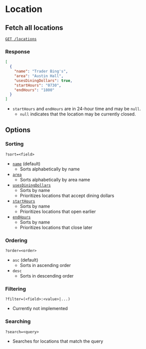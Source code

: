 # Location

## Fetch all locations

[`GET /locations`](https://beaver-eats-backend-demo.fly.dev/locations)

### Response

```json
[
  {
    "name": "Trader Bing's",
    "area": "Austin Hall",
    "usesDiningDollars": true,
    "startHours": "0730",
    "endHours": "1800"
  }
]
```

- `startHours` and `endHours` are in 24-hour time and may be `null`.
  - `null` indicates that the location may be currently closed.

## Options

### Sorting

`?sort=<field>`

- [`name`](https://beaver-eats-backend-demo.fly.dev/locations?sort=name) (default)
  - Sorts alphabetically by name
- [`area`](https://beaver-eats-backend-demo.fly.dev/locations?sort=area)
  - Sorts alphabetically by area name
- [`usesDiningDollars`](https://beaver-eats-backend-demo.fly.dev/locations?sort=usesDiningDollars)
  - Sorts by name
  - Prioritizes locations that accept dining dollars
- [`startHours`](https://beaver-eats-backend-demo.fly.dev/locations?sort=startHours)
  - Sorts by name
  - Prioritizes locations that open earlier
- [`endHours`](https://beaver-eats-backend-demo.fly.dev/locations?sort=endHours)
  - Sorts by name
  - Prioritizes locations that close later

### Ordering

`?order=<order>`

- `asc` (default)
  - Sorts in ascending order
- `desc`
  - Sorts in descending order

### Filtering

`?filter=(<field>:<value>|...)`
* Currently not implemented

### Searching

`?search=<query>`

- Searches for locations that match the query
